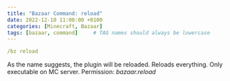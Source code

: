```yaml
---
title: "Bazaar Command: reload"
date: 2022-12-10 11:00:00 +0100
categories: [Minecraft, Bazaar]
tags: [bazaar, command]     # TAG names should always be lowercase
---
```


```yaml
/bz reload
```
As the name suggests, the plugin will be reloaded. Reloads everything. Only executable on MC server.
Permission: *bazaar.reload*